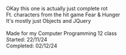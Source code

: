 OKay this one is actually just complete rot <br> 
Ft. characters from the hit game Fear & Hunger <br>
It's mostly just Objects and JQuery<br><br>
Made for my Computer Programming 12 class <br> 
Started:   22/11/24 <br>
Completed: 02/12/24 <br>
